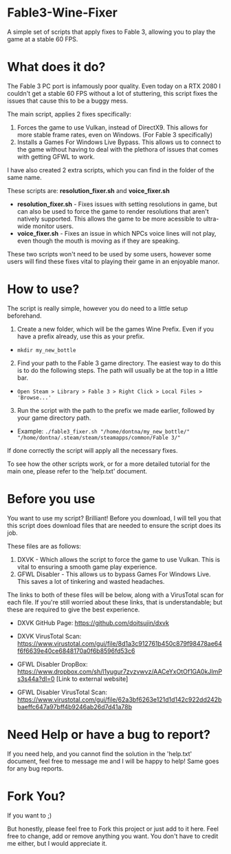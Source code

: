 # Fable3-Wine-Fixer
A simple set of scripts that apply fixes to Fable 3, allowing you to play the game at a stable 60 FPS. 

# What does it do?
The Fable 3 PC port is infamously poor quality. Even today on a RTX 2080 I couldn't get a stable 60 FPS without a lot of stuttering, this script fixes the issues that cause this to be a buggy mess.

The main script, applies 2 fixes specifically:
1. Forces the game to use Vulkan, instead of DirectX9. This allows for more stable frame rates, even on Windows. (For Fable 3 specifically)
2. Installs a Games For Windows Live Bypass. This allows us to connect to the game without having to deal with the plethora of issues that comes with getting GFWL to work.

I have also created 2 extra scripts, which you can find in the folder of the same name. 

These scripts are: **resolution_fixer.sh** and **voice_fixer.sh**

* **resolution_fixer.sh** - Fixes issues with setting resolutions in game, but can also be used to force the game to render resolutions that aren't natively supported. This allows the game to be more acessible to ultra-wide monitor users.
* **voice_fixer.sh** - Fixes an issue in which NPCs voice lines will not play, even though the mouth is moving as if they are speaking.

These two scripts won't need to be used by some users, however some users will find these fixes vital to playing their game in an enjoyable manor.

# How to use?
The script is really simple, however you do need to a little setup beforehand.

1. Create a new folder, which will be the games Wine Prefix. Even if you have a prefix already, use this as your prefix.
* `mkdir my_new_bottle`
2. Find your path to the Fable 3 game directory. The easiest way to do this is to do the following steps. The path will usually be at the top in a little bar.
* `Open Steam > Library > Fable 3 > Right Click > Local Files > 'Browse...' `
3. Run the script with the path to the prefix we made earlier, followed by your game directory path.
* Example: `./fable3_fixer.sh "/home/dontna/my_new_bottle/" "/home/dontna/.steam/steam/steamapps/common/Fable 3/"`

If done correctly the script will apply all the necessary fixes.

To see how the other scripts work, or for a more detailed tutorial for the main one, please refer to the 'help.txt' document.

# Before you use
You want to use my script? Brilliant! Before you download, I will tell you that this script does download files that are needed to ensure the script does its job. 

These files are as follows:
1. DXVK - Which allows the script to force the game to use Vulkan. This is vital to ensuring a smooth game play experience.
2. GFWL Disabler - This allows us to bypass Games For Windows Live. This saves a lot of tinkering and wasted headaches.

The links to both of these files will be below, along with a VirusTotal scan for each file. If you're still worried about these links, that is understandable; but these are required to give the best experience.

* DXVK GitHub Page: https://github.com/doitsujin/dxvk
* DXVK VirusTotal Scan: https://www.virustotal.com/gui/file/8d1a3c912761b450c879f98478ae64f6f6639e40ce6848170a0f6b8596fd53c6

* GFWL Disabler DropBox: https://www.dropbox.com/sh/l1yugur7zvzvwvz/AACeYxOtOf1GA0kJImPs3s44a?dl=0 [Link to external website]
* GFWL Disabler VirusTotal Scan: https://www.virustotal.com/gui/file/62a3bf6263e121d1d142c922dd242bbaeffc647a97bff4b9246ab26d7d41a78b

# Need Help or have a bug to report?
If you need help, and you cannot find the solution in the 'help.txt' document, feel free to message me and I will be happy to help! Same goes for any bug reports.

# Fork You?
If you want to ;)

But honestly, please feel free to Fork this project or just add to it here. Feel free to change, add or remove anything you want. You don't have to credit me either, but I would appreciate it.
